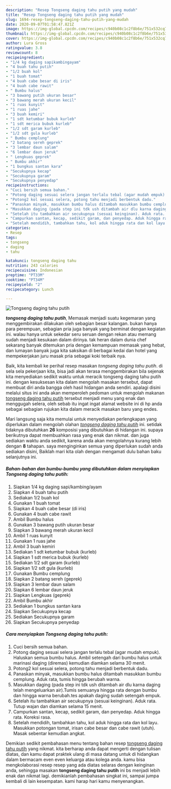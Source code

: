 ```yaml
---
description: "Resep Tongseng daging tahu putih yang mudah"
title: "Resep Tongseng daging tahu putih yang mudah"
slug: 1694-resep-tongseng-daging-tahu-putih-yang-mudah
date: 2020-09-07T01:58:47.821Z
image: https://img-global.cpcdn.com/recipes/c940b08c1c2f8b6e/751x532cq70/tongseng-daging-tahu-putih-foto-resep-utama.jpg
thumbnail: https://img-global.cpcdn.com/recipes/c940b08c1c2f8b6e/751x532cq70/tongseng-daging-tahu-putih-foto-resep-utama.jpg
cover: https://img-global.cpcdn.com/recipes/c940b08c1c2f8b6e/751x532cq70/tongseng-daging-tahu-putih-foto-resep-utama.jpg
author: Lura Gross
ratingvalue: 3.8
reviewcount: 8
recipeingredient:
- "1/4 kg daging sapikambingayam"
- "4 buah tahu putih"
- "1/2 buah kol"
- "1 buah tomat"
- "4 buah cabe besar di iris"
- "4 buah cabe rawit"
- " Bumbu halus"
- "3 bawang putih ukuran besar"
- "3 bawang merah ukuran kecil"
- "1 ruas kunyit"
- "1 ruas jahe"
- "3 buah kemiri"
- "1 sdt ketumbar bubuk kurleb"
- "1 sdt merica bubuk kurleb"
- "1/2 sdt garam kurleb"
- "1/2 sdt gula kurleb"
- " Bumbu cemplung"
- "2 batang sereh geprek"
- "3 lembar daun salam"
- "6 lembar daun jeruk"
- " Lengkuas geprek"
- " Bumbu akhir"
- "1 bungkus santan kara"
- "Secukupnya kecap"
- "Secukupnya garam"
- "Secukupnya penyedap"
recipeinstructions:
- "Cuci bersih semua bahan."
- "Potong daging sesuai selera jangan terlalu tebal (agar mudah empuk). Haluskan semua bumbu halus. Ambil setengah dari bumbu halus untuk marinasi daging (diremas) kemudian diamkan selama 30 menit."
- "Potong2 kol sesuai selera, potong tahu menjadi berbentuk dadu."
- "Panaskan minyak, masukkan bumbu halus ditambah masukkan bumbu cemplung. Aduk rata, tumis hingga berubah warna."
- "Masukkan daging (pada step ini tdk ush ditambah air dlu karna daging telah mengeluarkan air).Tumis semuanya hingga rata dengan bumbu dan hingga warna berubah.tes apakah daging sudah setengah empuk."
- "Setelah itu tambahkan air secukupnya (sesuai keinginan). Aduk rata. Tutup wajan dan diamkan selama 15 menit."
- "Campurkan santan, kecap, sedikit garam, dan penyedap. Aduk hingga rata. Koreksi rasa."
- "Setelah mendidih, tambahkan tahu, kol aduk hingga rata dan kol layu. Masukkan potongan tomat, irisan cabe besar dan cabe rawit (utuh). Masak sebentar kemudian angkat."
categories:
- Resep
tags:
- tongseng
- daging
- tahu

katakunci: tongseng daging tahu 
nutrition: 243 calories
recipecuisine: Indonesian
preptime: "PT33M"
cooktime: "PT34M"
recipeyield: "2"
recipecategory: Lunch

---
```



![Tongseng daging tahu putih](https://img-global.cpcdn.com/recipes/c940b08c1c2f8b6e/751x532cq70/tongseng-daging-tahu-putih-foto-resep-utama.jpg)

<b><i>tongseng daging tahu putih</i></b>, Memasak menjadi suatu kegemaran yang menggembirakan dilakukan oleh sebagian besar kalangan. bukan hanya para perempuan, sebagian pria juga banyak yang berminat dengan kegiatan ini. walau hanya untuk sekedar seru seruan dengan rekan atau memang sudah menjadi kesukaan dalam dirinya. tak heran dalam dunia chef sekarang banyak ditemukan pria dengan kemampuan memasak yang hebat, dan lumayan banyak juga kita saksikan di berbagai kedai dan hotel yang mempekerjakan juru masak pria sebagai koki terbaik nya.



Baik, kita kembali ke perihal resep masakan <i>tongseng daging tahu putih</i>. di sela sela pekerjaan kita, bisa jadi akan terasa menggembirakan bila sejenak kita menyediakan sedikit waktu untuk meracik tongseng daging tahu putih ini. dengan kesuksesan kita dalam mengolah masakan tersebut, dapat membuat diri anda bangga oleh hasil hidangan anda sendiri. apalagi disini melalui situs ini anda akan memperoleh pedoman untuk mengolah makanan <u>tongseng daging tahu putih</u> tersebut menjadi menu yang enak dan menggugah selera, oleh sebab itu ingat ingat alamat website ini di hp anda sebagai sebagian rujukan kita dalam meracik masakan baru yang endes.


Mari langsung saja kita memulai untuk menyediakan perlengkapan yang diperlukan dalam mengolah olahan <u><i>tongseng daging tahu putih</i></u> ini. setidak tidaknya dibutuhkan <b>26</b> komposisi yang dibutuhkan di hidangan ini. supaya berikutnya dapat membuahkan rasa yang enak dan nikmat. dan juga sediakan waktu anda sedikit, karena anda akan mengolahnya kurang lebih dengan <b>8</b> tahapan. saya menginginkan semua yang diperlukan sudah anda sediakan disini, Baiklah mari kita olah dengan mengamati dulu bahan baku selanjutnya ini.

<!--inarticleads1-->

##### Bahan-bahan dan bumbu-bumbu yang dibutuhkan dalam menyiapkan Tongseng daging tahu putih:

1. Siapkan 1/4 kg daging sapi/kambing/ayam
1. Siapkan 4 buah tahu putih
1. Sediakan 1/2 buah kol
1. Gunakan 1 buah tomat
1. Siapkan 4 buah cabe besar (di iris)
1. Gunakan 4 buah cabe rawit
1. Ambil  Bumbu halus
1. Gunakan 3 bawang putih ukuran besar
1. Siapkan 3 bawang merah ukuran kecil
1. Ambil 1 ruas kunyit
1. Gunakan 1 ruas jahe
1. Ambil 3 buah kemiri
1. Sediakan 1 sdt ketumbar bubuk (kurleb)
1. Siapkan 1 sdt merica bubuk (kurleb)
1. Sediakan 1/2 sdt garam (kurleb)
1. Siapkan 1/2 sdt gula (kurleb)
1. Gunakan  Bumbu cemplung
1. Siapkan 2 batang sereh (geprek)
1. Siapkan 3 lembar daun salam
1. Siapkan 6 lembar daun jeruk
1. Siapkan  Lengkuas (geprek)
1. Ambil  Bumbu akhir
1. Sediakan 1 bungkus santan kara
1. Siapkan Secukupnya kecap
1. Sediakan Secukupnya garam
1. Siapkan Secukupnya penyedap




<!--inarticleads2-->

##### Cara menyiapkan Tongseng daging tahu putih:

1. Cuci bersih semua bahan.
1. Potong daging sesuai selera jangan terlalu tebal (agar mudah empuk). Haluskan semua bumbu halus. Ambil setengah dari bumbu halus untuk marinasi daging (diremas) kemudian diamkan selama 30 menit.
1. Potong2 kol sesuai selera, potong tahu menjadi berbentuk dadu.
1. Panaskan minyak, masukkan bumbu halus ditambah masukkan bumbu cemplung. Aduk rata, tumis hingga berubah warna.
1. Masukkan daging (pada step ini tdk ush ditambah air dlu karna daging telah mengeluarkan air).Tumis semuanya hingga rata dengan bumbu dan hingga warna berubah.tes apakah daging sudah setengah empuk.
1. Setelah itu tambahkan air secukupnya (sesuai keinginan). Aduk rata. Tutup wajan dan diamkan selama 15 menit.
1. Campurkan santan, kecap, sedikit garam, dan penyedap. Aduk hingga rata. Koreksi rasa.
1. Setelah mendidih, tambahkan tahu, kol aduk hingga rata dan kol layu. Masukkan potongan tomat, irisan cabe besar dan cabe rawit (utuh). Masak sebentar kemudian angkat.




Demikian sedikit pembahasan menu tentang bahan resep <u>tongseng daging tahu putih</u> yang nikmat. kita berharap anda dapat mengerti dengan tulisan diatas, dan kamu dapat praktek ulang di masa datang untuk di hidangkan dalam bermacam even even keluarga atau kolega anda. kamu bisa mengkolaborasi resep resep yang ada diatas selaras dengan keinginan anda, sehingga masakan <b>tongseng daging tahu putih</b> ini bs menjadi lebih enak dan nikmat lagi. demikianlah pembahasan singkat ini, sampai jumpa kembali di lain kesempatan. kami harap hari kamu menyenangkan.
